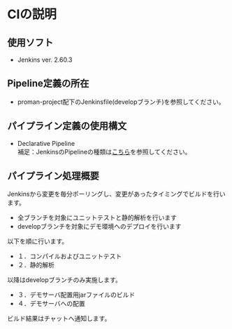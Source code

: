 # CIの説明

## 使用ソフト

- Jenkins ver. 2.60.3

## Pipeline定義の所在

- proman-project配下のJenkinsfile(developブランチ)を参照してください。

## パイプライン定義の使用構文

-  Declarative Pipeline  
   補足：JenkinsのPipelineの種類は[こちら](https://jenkins.io/doc/book/pipeline/)を参照してください。

## パイプライン処理概要

Jenkinsから変更を毎分ポーリングし、変更があったタイミングでビルドを行います。

- 全ブランチを対象にユニットテストと静的解析を行います
- developブランチを対象にデモ環境へのデプロイを行います

以下を順に行います。

- １．コンパイルおよびユニットテスト
- ２．静的解析

以降はdevelopブランチのみ実施します。

- ３．デモサーバ配置用jarファイルのビルド
- ４．デモサーバへの配置


ビルド結果はチャットへ通知します。
